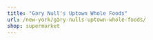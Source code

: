 ```yaml
---
title: "Gary Null's Uptown Whole Foods"
url: /new-york/gary-nulls-uptown-whole-foods/
shop: supermarket
---
```

